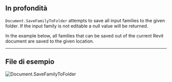 ## In profondità
`Document.SaveFamilyToFolder` attempts to save all input families to the given folder. If the input family is not editable a null value will be returned.

In the example below, all families that can be saved out of the current Revit document are saved to the given location.
___
## File di esempio

![Document.SaveFamilyToFolder](./Revit.Application.Document.SaveFamilyToFolder_img.jpg)
